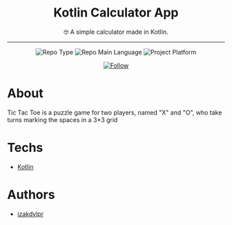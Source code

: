 <div align="center">    
  <h1>Kotlin Calculator App</h1>
  
  <p>🤓 A simple calculator made in Kotlin.</p>
  
  <hr />
  
  <p>
    <img src="https://img.shields.io/badge/type-portfolio-green" alt="Repo Type" />
    <img src="https://img.shields.io/badge/language-kotlin-orange" alt="Repo Main Language" />
    <img src="https://img.shields.io/badge/platform-mobile-blueviolet" alt="Project Platform" />
  </p>
  
  <p>
    <a href="https://www.linkedin.com/in/izakdvlpr" target="_blank">
      <img src="https://img.shields.io/twitter/url?label=Connect%20%40izakdvlpr&logo=linkedin&url=https%3A%2F%2Fwww.twitter.com%2izakdvlpr%2F" alt="Follow" />
    </a>
  </p>
</div>

# About

Tic Tac Toe is a puzzle game for two players, named "X" and "O", who take turns marking the spaces in a 3×3 grid

# Techs

 - [Kotlin](https://developer.android.com/)

# Authors

- [izakdvlpr](https://github.com/izakdvlpr)
